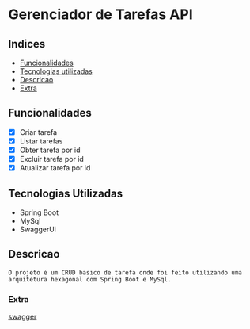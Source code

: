 # Gerenciador de Tarefas API

## Indices
- <a href="#funcionalidades"> Funcionalidades</a>
- <a href="#tecnologias-utilizadas"> Tecnologias utilizadas</a>
- <a href="#descricao"> Descricao</a>
- <a href="#extra"> Extra</a>

## Funcionalidades
- [x] Criar tarefa
- [x] Listar tarefas
- [x] Obter tarefa por id
- [x] Excluir tarefa por id
- [x] Atualizar tarefa por id

## Tecnologias Utilizadas

- Spring Boot
- MySql
- SwaggerUi

## Descricao

````
O projeto é um CRUD basico de tarefa onde foi feito utilizando uma 
arquitetura hexagonal com Spring Boot e MySql.
````

### Extra
<a href="http://localhost:8080/swagger-ui/index.html#/"> swagger</a>
